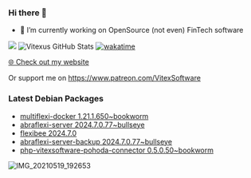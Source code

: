 ### Hi there 👋

- 🔭 I’m currently working on OpenSource  (not even) FinTech software

![](https://komarev.com/ghpvc/?username=Vitexus)
![Vitexus GitHub Stats](https://github-readme-stats.vercel.app/api?username=Vitexus&show_icons=true)
[![wakatime](https://wakatime.com/badge/user/5abba9ca-813e-43ac-9b5f-b1cfdf3dc1c7.svg)](https://wakatime.com/@5abba9ca-813e-43ac-9b5f-b1cfdf3dc1c7)

<p><a href="https://vitexsoftware.cz">🌐 Check out my website</a></p>

Or support me on https://www.patreon.com/VitexSoftware

### Latest Debian Packages
<!-- DEBIAN-PACKAGES-LIST:START -->
- [multiflexi-docker 1.21.1.650~bookworm](https://repo.vitexsoftware.com/package.php?package=multiflexi-docker)
- [abraflexi-server 2024.7.0.77~bullseye](https://repo.vitexsoftware.com/package.php?package=abraflexi-server)
- [flexibee 2024.7.0](https://repo.vitexsoftware.com/package.php?package=flexibee)
- [abraflexi-server-backup 2024.7.0.77~bullseye](https://repo.vitexsoftware.com/package.php?package=abraflexi-server-backup)
- [php-vitexsoftware-pohoda-connector 0.5.0.50~bookworm](https://repo.vitexsoftware.com/package.php?package=php-vitexsoftware-pohoda-connector)
<!-- DEBIAN-PACKAGES-LIST:END -->

![IMG_20210519_192653](https://user-images.githubusercontent.com/2621130/120022731-1bd48900-bfed-11eb-90f9-4f88f560b8b7.jpg)

<!--
**Vitexus/Vitexus** is a ✨ _special_ ✨ repository because its `README.md` (this file) appears on your GitHub profile.

Here are some ideas to get you started:

- 🌱 I’m currently learning ...
- 👯 I’m looking to collaborate on ...
- 🤔 I’m looking for help with ...
- 💬 Ask me about ...
- 📫 How to reach me: ...
- 😄 Pronouns: ...
- ⚡ Fun fact: ...
-->


